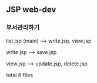 ## JSP web-dev</h2>

### 부서관리하기

list.jsp (main) --> write.jsp, view.jsp   

write.jsp --> save.jsp  

view.jsp --> update.jsp, delete.jsp  

total 6 files
